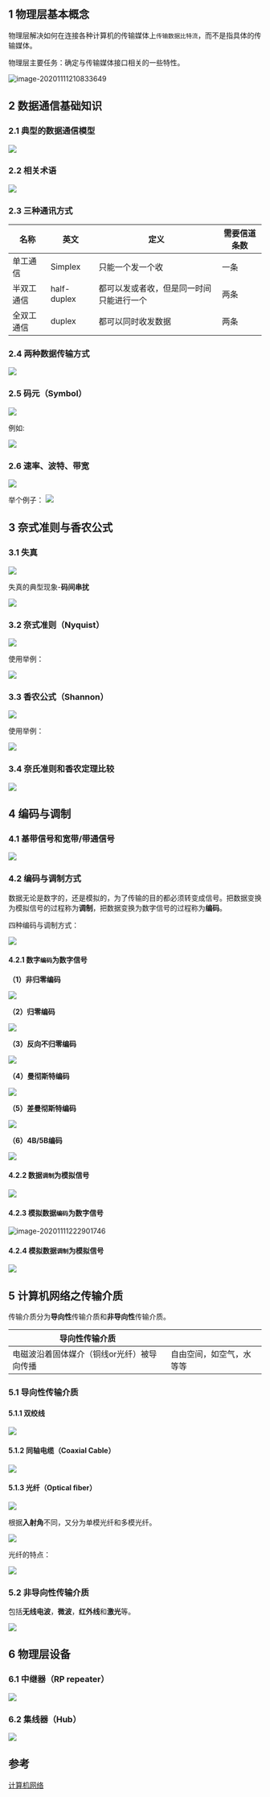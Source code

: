## 1 物理层基本概念

物理层解决如何在连接各种计算机的传输媒体上`传输数据比特流`，而不是指具体的传输媒体。

物理层主要任务：确定与传输媒体接口相关的一些特性。

![image-20201111210833649](C:\Users\kaiz1\AppData\Roaming\Typora\typora-user-images\image-20201111210833649.png)

## 2 数据通信基础知识

### 2.1 典型的数据通信模型

![](https://img-blog.csdnimg.cn/20201111211400944.png)

### 2.2 相关术语

![](https://img-blog.csdnimg.cn/20201111211902384.png)

### 2.3 三种通讯方式

| 名称       | 英文        | 定义                                     | 需要信道条数 |
| ---------- | ----------- | ---------------------------------------- | ------------ |
| 单工通信   | Simplex     | 只能一个发一个收                         | 一条         |
| 半双工通信 | half-duplex | 都可以发或者收，但是同一时间只能进行一个 | 两条         |
| 全双工通信 | duplex      | 都可以同时收发数据                       | 两条         |

### 2.4 两种数据传输方式

![](https://img-blog.csdnimg.cn/20201111212055217.png)

### 2.5 码元（Symbol）

![](https://img-blog.csdnimg.cn/20201111212450650.png)

例如:

![](https://img-blog.csdnimg.cn/20201111212603618.png)

### 2.6 速率、波特、带宽

![](https://img-blog.csdnimg.cn/2020111121303452.png)

举个例子：
![](https://img-blog.csdnimg.cn/20201111213241148.png)

## 3 奈式准则与香农公式

### 3.1 失真

![](https://img-blog.csdnimg.cn/20201111213540429.png)

失真的典型现象-**码间串扰**

![](https://img-blog.csdnimg.cn/20201111213657959.png)

### 3.2 奈式准则（Nyquist）

![](https://img-blog.csdnimg.cn/20201111213839831.png)

使用举例：

![](https://img-blog.csdnimg.cn/20201111213933758.png)

### 3.3 香农公式（Shannon）

![](https://img-blog.csdnimg.cn/20201111214228804.png)

使用举例：

![](https://img-blog.csdnimg.cn/20201111214258905.png)

### 3.4 奈氏准则和香农定理比较

![](https://img-blog.csdnimg.cn/20201111214611184.png)

## 4 编码与调制

### 4.1 基带信号和宽带/带通信号

![](https://img-blog.csdnimg.cn/2020111121575919.png)

### 4.2 编码与调制方式

数据无论是数字的，还是模拟的，为了传输的目的都必须转变成信号。把数据变换为模拟信号的过程称为**调制**，把数据变换为数字信号的过程称为**编码**。

四种编码与调制方式：

![](https://img-blog.csdnimg.cn/20201111215947709.png)

#### 4.2.1 数字`编码`为数字信号

**（1）非归零编码**

![](https://img-blog.csdnimg.cn/20201111221221120.png)

**（2）归零编码**

![](https://img-blog.csdnimg.cn/20201111221448150.png)

**（3）反向不归零编码**

![](https://img-blog.csdnimg.cn/20201111221708310.png)

**（4）曼彻斯特编码**

![](https://img-blog.csdnimg.cn/20201111221823712.png)

**（5）差曼彻斯特编码**

![](https://img-blog.csdnimg.cn/20201111222022879.png)

**（6）4B/5B编码**

![](https://img-blog.csdnimg.cn/20201111222142470.png)

#### 4.2.2 数据`调制`为模拟信号

![](https://img-blog.csdnimg.cn/20201111222709824.png)

#### 4.2.3 模拟数据`编码`为数字信号

![image-20201111222901746](C:\Users\kaiz1\AppData\Roaming\Typora\typora-user-images\image-20201111222901746.png)

#### 4.2.4 模拟数据`调制`为模拟信号

![](https://img-blog.csdnimg.cn/20201111223100845.png)

## 5 计算机网络之传输介质

传输介质分为**导向性**传输介质和**非导向性**传输介质。

| 导向性传输介质                             |                          |
| ------------------------------------------ | ------------------------ |
| 电磁波沿着固体媒介（铜线or光纤）被导向传播 | 自由空间，如空气，水等等 |

### 5.1 导向性传输介质

#### 5.1.1 双绞线

![](https://img-blog.csdnimg.cn/20201111223438479.png)

#### 5.1.2 同轴电缆（Coaxial Cable）

![](https://img-blog.csdnimg.cn/20201111223709692.png)

#### 5.1.3 光纤（Optical fiber）

![](https://img-blog.csdnimg.cn/20201111223803499.png)

根据**入射角**不同，又分为单模光纤和多模光纤。

![](https://img-blog.csdnimg.cn/20201111224128527.png)

光纤的特点：

![](https://img-blog.csdnimg.cn/20201111224212688.png)

### 5.2  非导向性传输介质

包括**无线电波**，**微波**，**红外线**和**激光**等。

![](https://img-blog.csdnimg.cn/20201111224417635.png)

## 6 物理层设备

### 6.1 中继器（RP repeater）

![](https://img-blog.csdnimg.cn/20201111224657358.png)

### 6.2 集线器（Hub）

![](https://img-blog.csdnimg.cn/20201111224758765.png)

## 参考

[计算机网络](https://www.bilibili.com/video/av70228743)